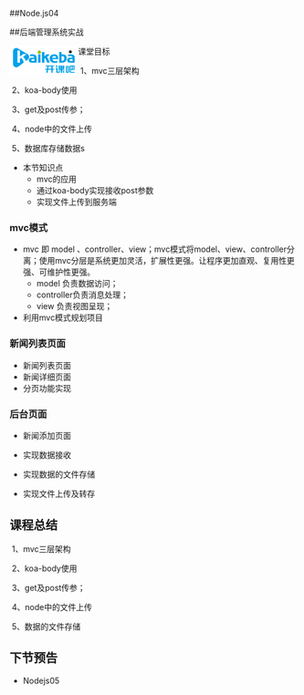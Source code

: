 ##Node.js04

##后端管理系统实战

<img src="./assets/logo.png" style="float:left;width:120px;margin-top:0px;" />    






- 课堂目标

​	1、mvc三层架构

​	2、koa-body使用

​	3、get及post传参；

​	4、node中的文件上传

​	5、数据库存储数据s

- 本节知识点
  - mvc的应用
  - 通过koa-body实现接收post参数
  - 实现文件上传到服务端
  

### mvc模式

- mvc 即  model 、controller、view；mvc模式将model、view、controller分离；使用mvc分层是系统更加灵活，扩展性更强。让程序更加直观、复用性更强、可维护性更强。
  - model 负责数据访问；
  - controller负责消息处理；
  - view 负责视图呈现；
- 利用mvc模式规划项目

### 新闻列表页面

- 新闻列表页面
- 新闻详细页面
- 分页功能实现

### 后台页面

- 新闻添加页面

- 实现数据接收
- 实现数据的文件存储
- 实现文件上传及转存

## 课程总结

​	1、mvc三层架构

​	2、koa-body使用

​	3、get及post传参；

​	4、node中的文件上传

​	5、数据的文件存储



## 下节预告

- Nodejs05

  

